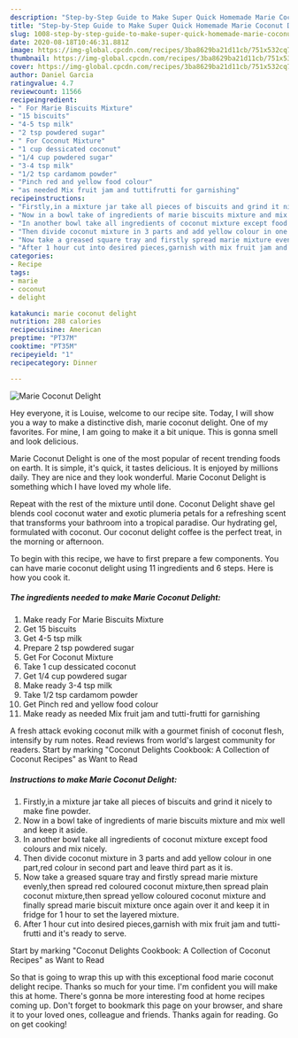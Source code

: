 ```yaml
---
description: "Step-by-Step Guide to Make Super Quick Homemade Marie Coconut Delight"
title: "Step-by-Step Guide to Make Super Quick Homemade Marie Coconut Delight"
slug: 1008-step-by-step-guide-to-make-super-quick-homemade-marie-coconut-delight
date: 2020-08-18T10:46:31.881Z
image: https://img-global.cpcdn.com/recipes/3ba8629ba21d11cb/751x532cq70/marie-coconut-delight-recipe-main-photo.jpg
thumbnail: https://img-global.cpcdn.com/recipes/3ba8629ba21d11cb/751x532cq70/marie-coconut-delight-recipe-main-photo.jpg
cover: https://img-global.cpcdn.com/recipes/3ba8629ba21d11cb/751x532cq70/marie-coconut-delight-recipe-main-photo.jpg
author: Daniel Garcia
ratingvalue: 4.7
reviewcount: 11566
recipeingredient:
- " For Marie Biscuits Mixture"
- "15 biscuits"
- "4-5 tsp milk"
- "2 tsp powdered sugar"
- " For Coconut Mixture"
- "1 cup dessicated coconut"
- "1/4 cup powdered sugar"
- "3-4 tsp milk"
- "1/2 tsp cardamom powder"
- "Pinch red and yellow food colour"
- "as needed Mix fruit jam and tuttifrutti for garnishing"
recipeinstructions:
- "Firstly,in a mixture jar take all pieces of biscuits and grind it nicely to make fine powder."
- "Now in a bowl take of ingredients of marie biscuits mixture and mix well and keep it aside."
- "In another bowl take all ingredients of coconut mixture except food colours and mix nicely."
- "Then divide coconut mixture in 3 parts and add yellow colour in one part,red colour in second part and leave third part as it is."
- "Now take a greased square tray and firstly spread marie mixture evenly,then spread red coloured coconut mixture,then spread plain coconut mixture,then spread yellow coloured coconut mixture and finally spread marie biscuit mixture once again over it and keep it in fridge for 1 hour to set the layered mixture."
- "After 1 hour cut into desired pieces,garnish with mix fruit jam and tutti-frutti and it&#39;s ready to serve."
categories:
- Recipe
tags:
- marie
- coconut
- delight

katakunci: marie coconut delight 
nutrition: 288 calories
recipecuisine: American
preptime: "PT37M"
cooktime: "PT35M"
recipeyield: "1"
recipecategory: Dinner

---
```



![Marie Coconut Delight](https://img-global.cpcdn.com/recipes/3ba8629ba21d11cb/751x532cq70/marie-coconut-delight-recipe-main-photo.jpg)

Hey everyone, it is Louise, welcome to our recipe site. Today, I will show you a way to make a distinctive dish, marie coconut delight. One of my favorites. For mine, I am going to make it a bit unique. This is gonna smell and look delicious.

Marie Coconut Delight is one of the most popular of recent trending foods on earth. It is simple, it's quick, it tastes delicious. It is enjoyed by millions daily. They are nice and they look wonderful. Marie Coconut Delight is something which I have loved my whole life.

Repeat with the rest of the mixture until done. Coconut Delight shave gel blends cool coconut water and exotic plumeria petals for a refreshing scent that transforms your bathroom into a tropical paradise. Our hydrating gel, formulated with coconut. Our coconut delight coffee is the perfect treat, in the morning or afternoon.


To begin with this recipe, we have to first prepare a few components. You can have marie coconut delight using 11 ingredients and 6 steps. Here is how you cook it.

<!--inarticleads1-->

##### The ingredients needed to make Marie Coconut Delight:

1. Make ready  For Marie Biscuits Mixture
1. Get 15 biscuits
1. Get 4-5 tsp milk
1. Prepare 2 tsp powdered sugar
1. Get  For Coconut Mixture
1. Take 1 cup dessicated coconut
1. Get 1/4 cup powdered sugar
1. Make ready 3-4 tsp milk
1. Take 1/2 tsp cardamom powder
1. Get Pinch red and yellow food colour
1. Make ready as needed Mix fruit jam and tutti-frutti for garnishing


A fresh attack evoking coconut milk with a gourmet finish of coconut flesh, intensify by rum notes. Read reviews from world&#39;s largest community for readers. Start by marking &#34;Coconut Delights Cookbook: A Collection of Coconut Recipes&#34; as Want to Read 

<!--inarticleads2-->

##### Instructions to make Marie Coconut Delight:

1. Firstly,in a mixture jar take all pieces of biscuits and grind it nicely to make fine powder.
1. Now in a bowl take of ingredients of marie biscuits mixture and mix well and keep it aside.
1. In another bowl take all ingredients of coconut mixture except food colours and mix nicely.
1. Then divide coconut mixture in 3 parts and add yellow colour in one part,red colour in second part and leave third part as it is.
1. Now take a greased square tray and firstly spread marie mixture evenly,then spread red coloured coconut mixture,then spread plain coconut mixture,then spread yellow coloured coconut mixture and finally spread marie biscuit mixture once again over it and keep it in fridge for 1 hour to set the layered mixture.
1. After 1 hour cut into desired pieces,garnish with mix fruit jam and tutti-frutti and it&#39;s ready to serve.


Start by marking &#34;Coconut Delights Cookbook: A Collection of Coconut Recipes&#34; as Want to Read 

So that is going to wrap this up with this exceptional food marie coconut delight recipe. Thanks so much for your time. I'm confident you will make this at home. There's gonna be more interesting food at home recipes coming up. Don't forget to bookmark this page on your browser, and share it to your loved ones, colleague and friends. Thanks again for reading. Go on get cooking!
